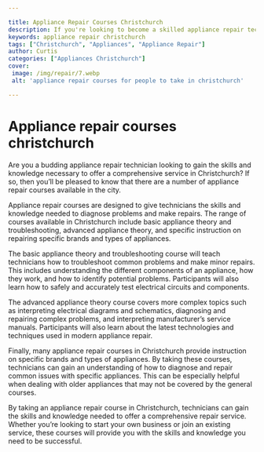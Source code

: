 ```yaml
---

title: Appliance Repair Courses Christchurch
description: If you're looking to become a skilled appliance repair technician, there are a number of appliance repair courses available in Christchurch. Read on to find out more.
keywords: appliance repair christchurch
tags: ["Christchurch", "Appliances", "Appliance Repair"]
author: Curtis
categories: ["Appliances Christchurch"]
cover: 
 image: /img/repair/7.webp
 alt: 'appliance repair courses for people to take in christchurch'

---
```


# Appliance repair courses christchurch

Are you a budding appliance repair technician looking to gain the skills and knowledge necessary to offer a comprehensive service in Christchurch? If so, then you’ll be pleased to know that there are a number of appliance repair courses available in the city.

Appliance repair courses are designed to give technicians the skills and knowledge needed to diagnose problems and make repairs. The range of courses available in Christchurch include basic appliance theory and troubleshooting, advanced appliance theory, and specific instruction on repairing specific brands and types of appliances.

The basic appliance theory and troubleshooting course will teach technicians how to troubleshoot common problems and make minor repairs. This includes understanding the different components of an appliance, how they work, and how to identify potential problems. Participants will also learn how to safely and accurately test electrical circuits and components.

The advanced appliance theory course covers more complex topics such as interpreting electrical diagrams and schematics, diagnosing and repairing complex problems, and interpreting manufacturer’s service manuals. Participants will also learn about the latest technologies and techniques used in modern appliance repair.

Finally, many appliance repair courses in Christchurch provide instruction on specific brands and types of appliances. By taking these courses, technicians can gain an understanding of how to diagnose and repair common issues with specific appliances. This can be especially helpful when dealing with older appliances that may not be covered by the general courses.

By taking an appliance repair course in Christchurch, technicians can gain the skills and knowledge needed to offer a comprehensive repair service. Whether you’re looking to start your own business or join an existing service, these courses will provide you with the skills and knowledge you need to be successful.